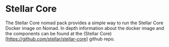 # Stellar Core

The Stellar Core nomad pack provides a simple way to run the Stellar Core Docker image on Nomad. In depth information about the docker image and the components can be found at the (Stellar Core)[https://github.com/stellar/stellar-core] github repo.